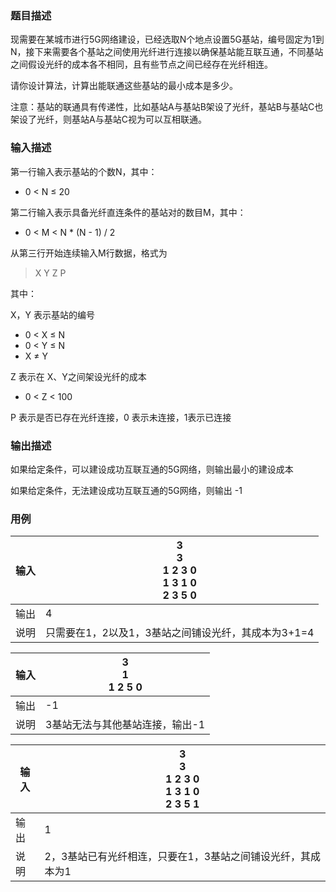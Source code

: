 ### 题目描述

现需要在某城市进行5G网络建设，已经选取N个地点设置5G基站，编号固定为1到N，接下来需要各个基站之间使用光纤进行连接以确保基站能互联互通，不同基站之间假设光纤的成本各不相同，且有些节点之间已经存在光纤相连。

请你设计算法，计算出能联通这些基站的最小成本是多少。

注意：基站的联通具有传递性，比如基站A与基站B架设了光纤，基站B与基站C也架设了光纤，则基站A与基站C视为可以互相联通。

### 输入描述

第一行输入表示基站的个数N，其中：

* 0 < N ≤ 20

第二行输入表示具备光纤直连条件的基站对的数目M，其中：

* 0 < M < N * (N - 1) / 2

从第三行开始连续输入M行数据，格式为

> X Y Z P

其中：

X，Y 表示基站的编号

* 0 < X ≤ N
* 0 < Y ≤ N
* X ≠ Y

Z 表示在 X、Y之间架设光纤的成本

* 0 < Z < 100

P 表示是否已存在光纤连接，0 表示未连接，1表示已连接

### 输出描述

如果给定条件，可以建设成功互联互通的5G网络，则输出最小的建设成本

如果给定条件，无法建设成功互联互通的5G网络，则输出 -1

### 用例


| 输入 | 3<br/>3<br/>1 2 3 0<br/>1 3 1 0<br/>2 3 5 0         |
| ------ | ----------------------------------------------------- |
| 输出 | 4                                                   |
| 说明 | 只需要在1，2以及1，3基站之间铺设光纤，其成本为3+1=4 |


| 输入 | 3<br/>1<br/>1 2 5 0             |
| ------ | --------------------------------- |
| 输出 | -1                              |
| 说明 | 3基站无法与其他基站连接，输出-1 |


| 输入 | 3<br/>3<br/>1 2 3 0<br/>1 3 1 0<br/>2 3 5 1                 |
| ------ | ------------------------------------------------------------- |
| 输出 | 1                                                           |
| 说明 | 2，3基站已有光纤相连，只要在1，3基站之间铺设光纤，其成本为1 |

